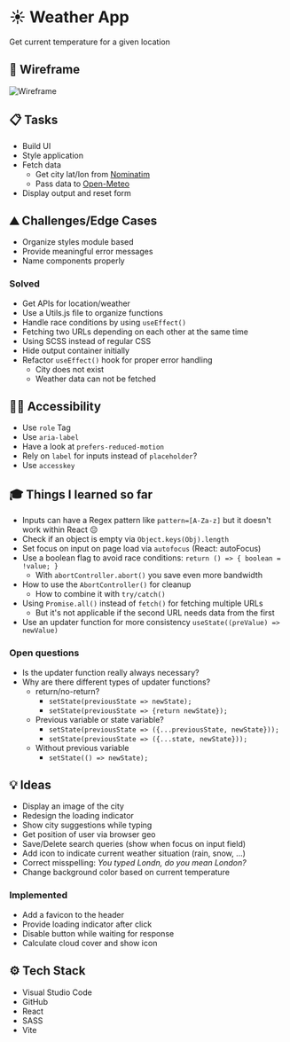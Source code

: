 # ☀️ Weather App

Get current temperature for a given location

## 👀 Wireframe

![Wireframe](https://github.com/user-attachments/assets/f4dfa280-edff-4ac0-b60c-263e3a4c6b3d)

## 📋 Tasks

-   Build UI
-   Style application
-   Fetch data
    -   Get city lat/lon from [Nominatim](https://nominatim.org/release-docs/develop/)
    -   Pass data to [Open-Meteo](https://open-meteo.com/)
-   Display output and reset form

## ⛰️ Challenges/Edge Cases

-   Organize styles module based
-   Provide meaningful error messages
-   Name components properly

### Solved

-   Get APIs for location/weather
-   Use a Utils.js file to organize functions
-   Handle race conditions by using `useEffect()`
-   Fetching two URLs depending on each other at the same time
-   Using SCSS instead of regular CSS
-   Hide output container initially
-   Refactor `useEffect()` hook for proper error handling
    -   City does not exist
    -   Weather data can not be fetched
 
## 👨‍🦽 Accessibility

- Use `role` Tag
- Use `aria-label`
- Have a look at `prefers-reduced-motion`
- Rely on `label` for inputs instead of `placeholder`?
- Use `accesskey`

## 🎓 Things I learned so far

-   Inputs can have a Regex pattern like `pattern=[A-Za-z]` but it doesn't work within React 😔
-   Check if an object is empty via `Object.keys(Obj).length`
-   Set focus on input on page load via `autofocus` (React: autoFocus)
-   Use a boolean flag to avoid race conditions: `return () => { boolean = !value; }`
    -   With `abortController.abort()` you save even more bandwidth
-   How to use the `AbortController()` for cleanup
    -   How to combine it with `try/catch()`
-   Using `Promise.all()` instead of `fetch()` for fetching multiple URLs
    -   But it's not applicable if the second URL needs data from the first
-   Use an updater function for more consistency `useState((preValue) => newValue)`

### Open questions

- Is the updater function really always necessary?
- Why are there different types of updater functions?
    - return/no-return? 
        - `setState(previousState => newState);`
        - `setState(previousState => {return newState});`
    - Previous variable or state variable?
        - `setState(previousState => ({...previousState, newState}));`
        - `setState(previousState => ({...state, newState}));`
    - Without previous variable
        - `setState(() => newState);`

## 💡 Ideas

-   Display an image of the city
-   Redesign the loading indicator
-   Show city suggestions while typing
-   Get position of user via browser geo
-   Save/Delete search queries (show when focus on input field)
-   Add icon to indicate current weather situation (rain, snow, ...)
-   Correct misspelling: _You typed Londn, do you mean London?_
-   Change background color based on current temperature

### Implemented

-   Add a favicon to the header
-   Provide loading indicator after click
-   Disable button while waiting for response
-   Calculate cloud cover and show icon

## ⚙️ Tech Stack

-   Visual Studio Code
-   GitHub
-   React
-   SASS
-   Vite

